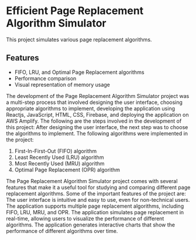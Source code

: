 # Efficient Page Replacement Algorithm Simulator

This project simulates various page replacement algorithms.

## Features
- FIFO, LRU, and Optimal Page Replacement algorithms
- Performance comparison
- Visual representation of memory usage

The development of the Page Replacement Algorithm Simulator project was a multi-step process that involved designing the user interface, choosing appropriate algorithms to implement, developing the application using Reactjs, JavaScript, HTML, CSS, Firebase, and deploying the application on AWS Amplify. The following are the steps involved in the development of this project:
After designing the user interface, the next step was to choose the algorithms to implement. The following algorithms were implemented in the project:

1. First-In-First-Out (FIFO) algorithm
2. Least Recently Used (LRU) algorithm
3. Most Recently Used (MRU) algorithm
4. Optimal Page Replacement (OPR) algorithm



The Page Replacement Algorithm Simulator project comes with several features that make it a useful tool for studying and comparing different page replacement algorithms. Some of the important features of the project are:
The user interface is intuitive and easy to use, even for non-technical users.
The application supports multiple page replacement algorithms, including FIFO, LRU, MRU, and OPR.
The application simulates page replacement in real-time, allowing users to visualize the performance of different algorithms.
The application generates interactive charts that show the performance of different algorithms over time.
